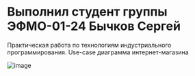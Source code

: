# Выполнил студент группы ЭФМО-01-24 Бычков Сергей
Практическая работа по технологиям индустриального программирования. Use-case диаграмма интернет-магазина

![image](https://github.com/user-attachments/assets/ad8099dd-cd18-49d3-8cef-578a658e7411)
